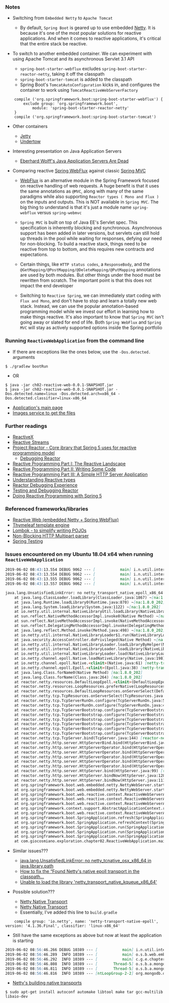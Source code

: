 ### Notes
 - Switching from `Embedded Netty` to `Apache Tomcat`

   - By default, `Spring Boot` is geared up to use embedded [Netty](http://netty.io). It is because it's one of
     the most popular solutions for reactive applications. And when it comes to reactive applications, it's
     critical that the entire stack be reactive.

 - To switch to another embedded container. We can experiment with using Apache Tomcat and its asynchronous Servlet 3.1 API
   - `spring-boot-starter-webflux` excludes `spring-boot-starter-reactor-netty`, taking it off the classpath
   - `spring-boot-starter-tomcat` is added to the classpath
   - Spring Boot's `TomcatAutoConfiguration` kicks in, and configures the container to work using `TomcatReactiveWebServerFactory`

```
	compile ('org.springframework.boot:spring-boot-starter-webflux') {
		exclude group: 'org.springframework.boot',
			module: 'spring-boot-starter-reactor-netty'
	}
	compile ('org.springframework.boot:spring-boot-starter-tomcat')
```

 - Other containers
   - [Jetty](https://www.eclipse.org/jetty/)
   - [Undertow](http://undertow.io/)

 - Interesting presentation on Java Application Servers
   - [Eberhard Wolff's Java Application Servers Are Dead](https://www.slideshare.net/ewolff/java-application-servers-are-dead)
   
 - Comparing reactive [Spring WebFlux](https://docs.spring.io/spring/docs/current/spring-framework-reference/web-reactive.html)
   against classic [Spring MVC](https://docs.spring.io/spring/docs/current/spring-framework-reference/web.html)

   - [WebFlux](https://docs.spring.io/spring/docs/current/spring-framework-reference/web-reactive.html) is an alternative module
     in the Spring Framework focused on reactive handling of web requests. A huge benefit is that it uses the same annotations as
     `@MVC`, along with many of the same paradigms while also supporting `Reactor types ( Mono and Flux )` on the inputs and outputs.
     This is NOT available in `Spring MVC`. The big thing to understand is that it's just a module name `spring-webflux` versus `spring-webmvc`

   - `Spring MVC` is built on top of Java EE's Servlet spec. This specification is inherently blocking and synchronous. Asynchronous
     support has been added in later versions, but servlets can still hold up threads in the pool while waiting for responses, defying
     our need for non-blocking. To build a reactive stack, things need to be reactive from top to bottom, and this requires new contracts
     and expectations.
     
   - Certain things, like `HTTP status codes`, a `ResponseBody`, and the `@GetMapping/@PostMapping/@DeleteMapping/@PutMapping`
     annotations are used by both modules. But other things under the hood must be rewritten from scratch. The important point is
     that this does not impact the end developer

   - Switching to `Reactive Spring`, we can immediately start coding with `Flux and Mono`, and don't have to stop and learn a
     totally new web stack. Instead, we can use the popular annotation-based programming model while we invest our effort in
     learning how to make things reactive. It's also important to know that `Spring MVC` isn't going away or slated for end of life.
     Both `Spring WebFlux` and `Spring MVC` will stay as actively supported options inside the Spring portfolio
     
### Running `ReactiveWebApplication` from the command line
  - If there are exceptions like the ones below, use the `-Dos.detected.` arguments 
```
$ ./gradlew bootRun
```
 - OR
```
$ java -jar ch02-reactive-web-0.0.1-SNAPSHOT.jar
$ java -jar ch02-reactive-web-0.0.1-SNAPSHOT.jar -Dos.detected.name=linux -Dos.detected.arch=x86_64 -Dos.detected.classifier=linux-x86_64
```
 - [Application's main page](http://localhost:9002/)
 - [Images service to get the files](http://localhost:9002/api/images)

### Further readings

 - [ReactiveX](http://reactivex.io/)
 - [Reactive Streams](http://www.reactive-streams.org/)
 - [Project Reactor - Core ibrary that Spring 5 uses for reactive programming model](https://projectreactor.io/)
   - [Debugging Reactor](https://projectreactor.io/docs/core/release/reference/#debugging)
 - [Reactive Programming Part I: The Reactive Landscape](http://bit.ly/reactive-part-1)
 - [Reactive Programming Part II: Writing Some Code](http://bit.ly/reactive-part-2)
 - [Reactive Programming Part III: A Simple HTTP Server Application](http://bit.ly/reactive-part-3)
 - [Understanding Reactive types](http://bit.ly/reactive-types)
 - [Reactor Debugging Experience](https://spring.io/blog/2019/03/28/reactor-debugging-experience)
 - [Testing and Debugging Reactor](https://www.cms.lk/testing-debugging-reactor/)
 - [Doing Reactive Programming with Spring 5](https://stackify.com/reactive-spring-5/)


### Referenced frameworks/libraries
 - [Reactive Web (embedded Netty + Spring WebFlux)](https://docs.spring.io/spring/docs/current/spring-framework-reference/web-reactive.html)
 - [Thymeleaf template engine](https://www.thymeleaf.org/)
 - [Lombok - to simplify writing POJOs](https://projectlombok.org/features/all)
 - [Non-Blocking HTTP Multipart parser](https://github.com/synchronoss/nio-multipart)
 - [Spring Testing](https://docs.spring.io/spring-boot/docs/current/reference/html/boot-features-testing.html)


### Issues encountered on my Ubuntu 18.04 x64 when running `ReactiveWebApplication`
```markdown
2019-06-02 08:43:13.554 DEBUG 9062 --- [           main] i.n.util.internal.NativeLibraryLoader    : -Dio.netty.native.workdir: /tmp (io.netty.tmpdir)
2019-06-02 08:43:13.554 DEBUG 9062 --- [           main] i.n.util.internal.NativeLibraryLoader    : -Dio.netty.native.deleteLibAfterLoading: true
2019-06-02 08:43:13.555 DEBUG 9062 --- [           main] i.n.util.internal.NativeLibraryLoader    : -Dio.netty.native.tryPatchShadedId: true
2019-06-02 08:43:13.557 DEBUG 9062 --- [           main] i.n.util.internal.NativeLibraryLoader    : Unable to load the library 'netty_transport_native_epoll_x86_64', trying other loading mechanism.

java.lang.UnsatisfiedLinkError: no netty_transport_native_epoll_x86_64 in java.library.path
	at java.lang.ClassLoader.loadLibrary(ClassLoader.java:1867) ~[na:1.8.0_202]
	at java.lang.Runtime.loadLibrary0(Runtime.java:870) ~[na:1.8.0_202]
	at java.lang.System.loadLibrary(System.java:1122) ~[na:1.8.0_202]
	at io.netty.util.internal.NativeLibraryUtil.loadLibrary(NativeLibraryUtil.java:38) ~[netty-common-4.1.36.Final.jar:4.1.36.Final]
	at sun.reflect.NativeMethodAccessorImpl.invoke0(Native Method) ~[na:1.8.0_202]
	at sun.reflect.NativeMethodAccessorImpl.invoke(NativeMethodAccessorImpl.java:62) ~[na:1.8.0_202]
	at sun.reflect.DelegatingMethodAccessorImpl.invoke(DelegatingMethodAccessorImpl.java:43) ~[na:1.8.0_202]
	at java.lang.reflect.Method.invoke(Method.java:498) ~[na:1.8.0_202]
	at io.netty.util.internal.NativeLibraryLoader$1.run(NativeLibraryLoader.java:369) ~[netty-common-4.1.36.Final.jar:4.1.36.Final]
	at java.security.AccessController.doPrivileged(Native Method) ~[na:1.8.0_202]
	at io.netty.util.internal.NativeLibraryLoader.loadLibraryByHelper(NativeLibraryLoader.java:361) [netty-common-4.1.36.Final.jar:4.1.36.Final]
	at io.netty.util.internal.NativeLibraryLoader.loadLibrary(NativeLibraryLoader.java:339) [netty-common-4.1.36.Final.jar:4.1.36.Final]
	at io.netty.util.internal.NativeLibraryLoader.load(NativeLibraryLoader.java:136) [netty-common-4.1.36.Final.jar:4.1.36.Final]
	at io.netty.channel.epoll.Native.loadNativeLibrary(Native.java:198) [netty-transport-native-epoll-4.1.36.Final.jar:4.1.36.Final]
	at io.netty.channel.epoll.Native.<clinit>(Native.java:61) [netty-transport-native-epoll-4.1.36.Final.jar:4.1.36.Final]
	at io.netty.channel.epoll.Epoll.<clinit>(Epoll.java:38) [netty-transport-native-epoll-4.1.36.Final.jar:4.1.36.Final]
	at java.lang.Class.forName0(Native Method) [na:1.8.0_202]
	at java.lang.Class.forName(Class.java:264) [na:1.8.0_202]
	at reactor.netty.resources.DefaultLoopEpoll.<clinit>(DefaultLoopEpoll.java:47) [reactor-netty-0.8.8.RELEASE.jar:0.8.8.RELEASE]
	at reactor.netty.resources.LoopResources.preferNative(LoopResources.java:216) [reactor-netty-0.8.8.RELEASE.jar:0.8.8.RELEASE]
	at reactor.netty.resources.DefaultLoopResources.onServerSelect(DefaultLoopResources.java:136) [reactor-netty-0.8.8.RELEASE.jar:0.8.8.RELEASE]
	at reactor.netty.tcp.TcpResources.onServerSelect(TcpResources.java:188) [reactor-netty-0.8.8.RELEASE.jar:0.8.8.RELEASE]
	at reactor.netty.tcp.TcpServerRunOn.configure(TcpServerRunOn.java:56) [reactor-netty-0.8.8.RELEASE.jar:0.8.8.RELEASE]
	at reactor.netty.tcp.TcpServerRunOn.configure(TcpServerRunOn.java:44) [reactor-netty-0.8.8.RELEASE.jar:0.8.8.RELEASE]
	at reactor.netty.tcp.TcpServerBootstrap.configure(TcpServerBootstrap.java:39) [reactor-netty-0.8.8.RELEASE.jar:0.8.8.RELEASE]
	at reactor.netty.tcp.TcpServerBootstrap.configure(TcpServerBootstrap.java:39) [reactor-netty-0.8.8.RELEASE.jar:0.8.8.RELEASE]
	at reactor.netty.tcp.TcpServerBootstrap.configure(TcpServerBootstrap.java:39) [reactor-netty-0.8.8.RELEASE.jar:0.8.8.RELEASE]
	at reactor.netty.tcp.TcpServerBootstrap.configure(TcpServerBootstrap.java:39) [reactor-netty-0.8.8.RELEASE.jar:0.8.8.RELEASE]
	at reactor.netty.tcp.TcpServerBootstrap.configure(TcpServerBootstrap.java:39) [reactor-netty-0.8.8.RELEASE.jar:0.8.8.RELEASE]
	at reactor.netty.tcp.TcpServerBootstrap.configure(TcpServerBootstrap.java:39) [reactor-netty-0.8.8.RELEASE.jar:0.8.8.RELEASE]
	at reactor.netty.tcp.TcpServer.bind(TcpServer.java:144) [reactor-netty-0.8.8.RELEASE.jar:0.8.8.RELEASE]
	at reactor.netty.http.server.HttpServerBind.bind(HttpServerBind.java:96) [reactor-netty-0.8.8.RELEASE.jar:0.8.8.RELEASE]
	at reactor.netty.http.server.HttpServerOperator.bind(HttpServerOperator.java:42) [reactor-netty-0.8.8.RELEASE.jar:0.8.8.RELEASE]
	at reactor.netty.http.server.HttpServerOperator.bind(HttpServerOperator.java:42) [reactor-netty-0.8.8.RELEASE.jar:0.8.8.RELEASE]
	at reactor.netty.http.server.HttpServerOperator.bind(HttpServerOperator.java:42) [reactor-netty-0.8.8.RELEASE.jar:0.8.8.RELEASE]
	at reactor.netty.http.server.HttpServerOperator.bind(HttpServerOperator.java:42) [reactor-netty-0.8.8.RELEASE.jar:0.8.8.RELEASE]
	at reactor.netty.http.server.HttpServerOperator.bind(HttpServerOperator.java:42) [reactor-netty-0.8.8.RELEASE.jar:0.8.8.RELEASE]
	at reactor.netty.http.server.HttpServer.bind(HttpServer.java:99) [reactor-netty-0.8.8.RELEASE.jar:0.8.8.RELEASE]
	at reactor.netty.http.server.HttpServer.bindNow(HttpServer.java:128) [reactor-netty-0.8.8.RELEASE.jar:0.8.8.RELEASE]
	at reactor.netty.http.server.HttpServer.bindNow(HttpServer.java:111) [reactor-netty-0.8.8.RELEASE.jar:0.8.8.RELEASE]
	at org.springframework.boot.web.embedded.netty.NettyWebServer.startHttpServer(NettyWebServer.java:87) [spring-boot-2.1.5.RELEASE.jar:2.1.5.RELEASE]
	at org.springframework.boot.web.embedded.netty.NettyWebServer.start(NettyWebServer.java:68) [spring-boot-2.1.5.RELEASE.jar:2.1.5.RELEASE]
	at org.springframework.boot.web.reactive.context.ReactiveWebServerApplicationContext$ServerManager.start(ReactiveWebServerApplicationContext.java:232) [spring-boot-2.1.5.RELEASE.jar:2.1.5.RELEASE]
	at org.springframework.boot.web.reactive.context.ReactiveWebServerApplicationContext.startReactiveWebServer(ReactiveWebServerApplicationContext.java:130) [spring-boot-2.1.5.RELEASE.jar:2.1.5.RELEASE]
	at org.springframework.boot.web.reactive.context.ReactiveWebServerApplicationContext.finishRefresh(ReactiveWebServerApplicationContext.java:122) [spring-boot-2.1.5.RELEASE.jar:2.1.5.RELEASE]
	at org.springframework.context.support.AbstractApplicationContext.refresh(AbstractApplicationContext.java:552) [spring-context-5.1.7.RELEASE.jar:5.1.7.RELEASE]
	at org.springframework.boot.web.reactive.context.ReactiveWebServerApplicationContext.refresh(ReactiveWebServerApplicationContext.java:67) [spring-boot-2.1.5.RELEASE.jar:2.1.5.RELEASE]
	at org.springframework.boot.SpringApplication.refresh(SpringApplication.java:775) [spring-boot-2.1.5.RELEASE.jar:2.1.5.RELEASE]
	at org.springframework.boot.SpringApplication.refreshContext(SpringApplication.java:397) [spring-boot-2.1.5.RELEASE.jar:2.1.5.RELEASE]
	at org.springframework.boot.SpringApplication.run(SpringApplication.java:316) [spring-boot-2.1.5.RELEASE.jar:2.1.5.RELEASE]
	at org.springframework.boot.SpringApplication.run(SpringApplication.java:1260) [spring-boot-2.1.5.RELEASE.jar:2.1.5.RELEASE]
	at org.springframework.boot.SpringApplication.run(SpringApplication.java:1248) [spring-boot-2.1.5.RELEASE.jar:2.1.5.RELEASE]
	at com.giocosmiano.exploration.chapter02.ReactiveWebApplication.main(ReactiveWebApplication.java:12) [classes/:na]
```

 - Similar issues???
   - [java.lang.UnsatisfiedLinkError: no netty_tcnative_osx_x86_64 in java.library.path](https://github.com/netty/netty-tcnative/issues/331)
   - [How to fix the “Found Netty's native epoll transport in the classpath...](https://stackoverflow.com/questions/40746505/how-to-fix-the-found-nettys-native-epoll-transport-in-the-classpath-but-epoll)
   - [Unable to load the library 'netty_transport_native_kqueue_x86_64'](https://stackoverflow.com/questions/48185518/unable-to-load-the-library-netty-transport-native-kqueue-x86-64-trying-other)
 
 - Possible solution???
   - [Netty Native Transport](https://github.com/netty/netty/wiki/Native-transports)
   - [Netty Native Transport](https://netty.io/wiki/native-transports.html)
   - Essentially, I've added this line to `build.gradle`
```
	compile group: 'io.netty', name: 'netty-transport-native-epoll', version: '4.1.36.Final', classifier: 'linux-x86_64'
```

 - Still have the same exceptions as above but now at least the application is starting
```markdown
2019-06-02 08:56:46.266 DEBUG 10389 --- [           main] i.n.util.internal.NativeLibraryLoader    : Successfully loaded the library /tmp/libnetty_transport_native_epoll_x86_648786809683648995047.so
2019-06-02 08:56:46.289  INFO 10389 --- [           main] o.s.b.web.embedded.netty.NettyWebServer  : Netty started on port(s): 9000
2019-06-02 08:56:46.292  INFO 10389 --- [           main] c.g.e.chapter02.ReactiveWebApplication   : Started ReactiveWebApplication in 4.311 seconds (JVM running for 4.75)
2019-06-02 08:56:46.808  INFO 10389 --- [       Thread-5] o.s.b.a.mongo.embedded.EmbeddedMongo     : 2019-06-02T08:56:46.808-0400 I NETWORK  [thread1] connection accepted from 127.0.0.1:58166 #3 (3 connections now open)
2019-06-02 08:56:46.811  INFO 10389 --- [       Thread-5] o.s.b.a.mongo.embedded.EmbeddedMongo     : 2019-06-02T08:56:46.811-0400 I NETWORK  [conn3] received client metadata from 127.0.0.1:58166 conn3: { driver: { name: "mongo-java-driver|mongo-java-driver-reactivestreams", version: "3.8.2|1.9.2" }, os: { type: "Linux", name: "Linux", architecture: "amd64", version: "4.15.0-50-generic" }, platform: "Java/Oracle Corporation/1.8.0_202-b08" }
2019-06-02 08:56:46.816  INFO 10389 --- [ntLoopGroup-2-2] org.mongodb.driver.connection            : Opened connection [connectionId{localValue:3, serverValue:3}] to localhost:40807
```

 - [Netty's building native transports](https://github.com/netty/netty/wiki/Native-transports#building-the-native-transports)
```
$ sudo apt-get install autoconf automake libtool make tar gcc-multilib libaio-dev
```

















